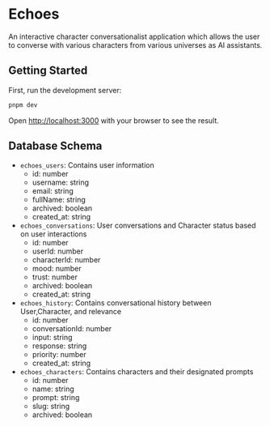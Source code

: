 # Echoes
An interactive character conversationalist application which allows the user to converse with various characters from various universes as AI assistants.

## Getting Started

First, run the development server:

```bash
pnpm dev
```

Open [http://localhost:3000](http://localhost:3000) with your browser to see the result.

## Database Schema

* `echoes_users`: Contains user information
    * id: number
    * username: string
    * email: string
    * fullName: string
    * archived: boolean
    * created_at: string
* `echoes_conversations`: User conversations and Character status based on user interactions
    * id: number
    * userId: number
    * characterId: number
    * mood: number
    * trust: number
    * archived: boolean
    * created_at: string
* `echoes_history`: Contains conversational history between User,Character, and relevance
    * id: number
    * conversationId: number
    * input: string
    * response: string
    * priority: number
    * created_at: string
* `echoes_characters`: Contains characters and their designated prompts
    * id: number
    * name: string
    * prompt: string
    * slug: string
    * archived: boolean

